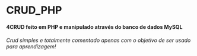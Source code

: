 # CRUD_PHP
<h4>4CRUD feito em PHP e manipulado através do banco de dados MySQL<h4>
  <h6> Crud simples e totalmente comentado apenas com o objetivo de ser usado para aprendizagem!<h6>


